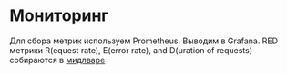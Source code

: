 # Мониторинг

Для сбора метрик используем Prometheus. Выводим в Grafana.
RED метрики R(equest rate), E(error rate), and D(uration of requests) собираются в [мидлваре](https://github.com/YandexClassifieds/internal-frontend/blob/master/internal-core/server/middlewares/metrics.js)

